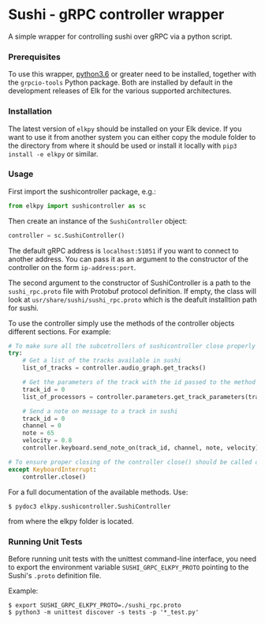 # Sushi - gRPC controller wrapper #

A simple wrapper for controlling sushi over gRPC via a python script.

### Prerequisites ###

To use this wrapper, [python3.6](https://www.python.org/downloads/) or greater need to be installed, together with the `grpcio-tools` Python package. Both are installed by default in the development releases of Elk for the various supported architectures.

### Installation ###

The latest version of `elkpy` should be installed on your Elk device. If you want to use it from another
system you can either copy the module folder to the directory from where it should be used or install it locally
with `pip3 install -e elkpy` or similar.

### Usage ###

First import the sushicontroller package, e.g.:
```python
from elkpy import sushicontroller as sc
```
Then create an instance of the `SushiController` object:
```python
controller = sc.SushiController()
```
The default gRPC address is `localhost:51051` if you want to connect to another address. You can pass it as an argument to the constructor of the controller on the form `ip-address:port`.

The second argument to the constructor of SushiController is a path to the `sushi_rpc.proto` file with Protobuf protocol definition. If empty, the class will look at `usr/share/sushi/sushi_rpc.proto` which is the deafult installtion path for sushi.

To use the controller simply use the methods of the controller objects different sections. For example:
```python
# To make sure all the subcotrollers of sushicontroller close properly you can wrap them in a try except block
try:
    # Get a list of the tracks available in sushi
    list_of_tracks = controller.audio_graph.get_tracks()

    # Get the parameters of the track with the id passed to the method
    track_id = 0
    list_of_processors = controller.parameters.get_track_parameters(track_id)

    # Send a note on message to a track in sushi
    track_id = 0
    channel = 0
    note = 65
    velocity = 0.8
    controller.keyboard.send_note_on(track_id, channel, note, velocity)

# To ensure proper closing of the controller close() should be called on the SushiController object when you're done with it
except KeyboardInterrupt:
    controller.close()
```

For a full documentation of the available methods. Use:
```console
$ pydoc3 elkpy.sushicontroller.SushiController
```
from where the elkpy folder is located.

### Running Unit Tests ###
Before running unit tests with the unittest command-line interface, you need to export the environment variable `SUSHI_GRPC_ELKPY_PROTO` pointing to the Sushi's `.proto` definition file.

Example:
```
$ export SUSHI_GRPC_ELKPY_PROTO=./sushi_rpc.proto
$ python3 -m unittest discover -s tests -p '*_test.py'
```

